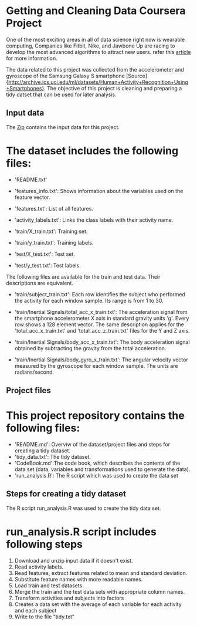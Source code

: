 # Getting and Cleaning Data Coursera Project

One of the most exciting areas in all of data science right now is wearable computing, Companies like Fitbit, Nike, and Jawbone Up are racing to develop the most advanced algorithms to attract new users.
refer this [article](http://www.insideactivitytracking.com/data-science-activity-tracking-and-the-battle-for-the-worlds-top-sports-brand/)  for more information.

The data related to this project was collected from the accelerometer and gyroscope of the Samsung Galaxy S smartphone [Source]{http://archive.ics.uci.edu/ml/datasets/Human+Activity+Recognition+Using+Smartphones}. 
The objective of this project is cleaning and preparing a tidy datset that can be used for later analysis.

## Input data
The [Zip](https://d396qusza40orc.cloudfront.net/getdata%2Fprojectfiles%2FUCI%20HAR%20Dataset.zip) contains the input data for this project.

The dataset includes the following files:
=========================================

- 'README.txt'

- 'features_info.txt': Shows information about the variables used on the feature vector.

- 'features.txt': List of all features.

- 'activity_labels.txt': Links the class labels with their activity name.

- 'train/X_train.txt': Training set.

- 'train/y_train.txt': Training labels.

- 'test/X_test.txt': Test set.

- 'test/y_test.txt': Test labels.

The following files are available for the train and test data. Their descriptions are equivalent. 

- 'train/subject_train.txt': Each row identifies the subject who performed the activity for each window sample. Its range is from 1 to 30. 

- 'train/Inertial Signals/total_acc_x_train.txt': The acceleration signal from the smartphone accelerometer X axis in standard gravity units 'g'. Every row shows a 128 element vector. The same description applies for the 'total_acc_x_train.txt' and 'total_acc_z_train.txt' files for the Y and Z axis. 

- 'train/Inertial Signals/body_acc_x_train.txt': The body acceleration signal obtained by subtracting the gravity from the total acceleration. 

- 'train/Inertial Signals/body_gyro_x_train.txt': The angular velocity vector measured by the gyroscope for each window sample. The units are radians/second. 

## Project files

This project repository contains the following files:
=========================================

- 'README.md': Overviw of the dataset/project files and steps for creating a tidy dataset.
- 'tidy_data.txt': The tidy dataset.
- 'CodeBook.md':The code book, which describes the contents of the data set (data, variables and transformations used to generate the data).
- 'run_analysis.R': The R script which was used to create the data set

## Steps for creating a tidy dataset

The R script run_analysis.R was used to create the tidy data set. 

run_analysis.R script includes following steps
=========================================
1. Download and unzip input data if it doesn't exist.
2. Read activity labels.
3. Read features, extract features related to mean and standard deviation.
4. Substitute feature names with more readable names.
5. Load train and test datasets.
6. Merge the train and the test data sets with appropriate column names.
7. Transform activities and subjects into factors
8. Creates a data set with the average of each variable for each activity and each subject
9. Write to the file "tidy.txt"
